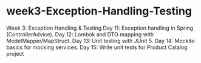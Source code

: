 # week3-Exception-Handling-Testing
Week 3: Exception Handling &amp; Testing Day 11: Exception handling in Spring (ControllerAdvice). Day 12: Lombok and DTO mapping with ModelMapper/MapStruct. Day 13: Unit testing with JUnit 5. Day 14: Mockito basics for mocking services. Day 15: Write unit tests for Product Catalog project
